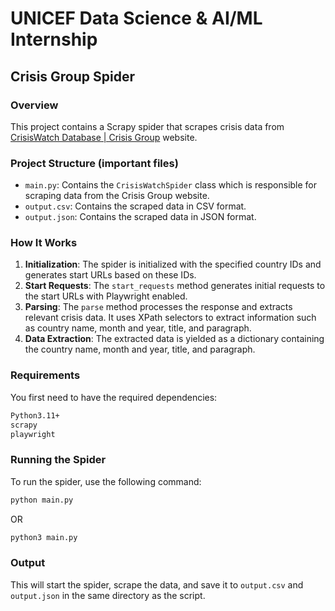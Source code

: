 # UNICEF Data Science & AI/ML Internship

## Crisis Group Spider

### Overview

This project contains a Scrapy spider that scrapes crisis data from [CrisisWatch Database | Crisis Group](https://www.crisisgroup.org/crisiswatch/database) website.

### Project Structure (important files)

- `main.py`: Contains the `CrisisWatchSpider` class which is responsible for scraping data from the Crisis Group website.
- `output.csv`: Contains the scraped data in CSV format.
- `output.json`: Contains the scraped data in JSON format.


### How It Works

1. **Initialization**: The spider is initialized with the specified country IDs and generates start URLs based on these IDs.
2. **Start Requests**: The `start_requests` method generates initial requests to the start URLs with Playwright enabled.
3. **Parsing**: The `parse` method processes the response and extracts relevant crisis data. It uses XPath selectors to extract information such as country name, month and year, title, and paragraph.
4. **Data Extraction**: The extracted data is yielded as a dictionary containing the country name, month and year, title, and paragraph.

### Requirements
You first need to have the required dependencies:
```txt
Python3.11+
scrapy
playwright
```

### Running the Spider

To run the spider, use the following command:

```bash
python main.py
```
OR
```bash
python3 main.py
```

### Output

This will start the spider, scrape the data, and save it to `output.csv` and `output.json` in the same directory as the script.